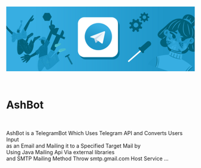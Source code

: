 

![](telegram.png)

</br>

# AshBot

</br>

AshBot is a TelegramBot Which Uses Telegram API and Converts Users Input </br>
as an Email and Mailing it to a Specified Target Mail by </br>
Using Java Mailing Api Via external libraries </br>
and SMTP Mailing Method Throw smtp.gmail.com Host Service ... </br>
